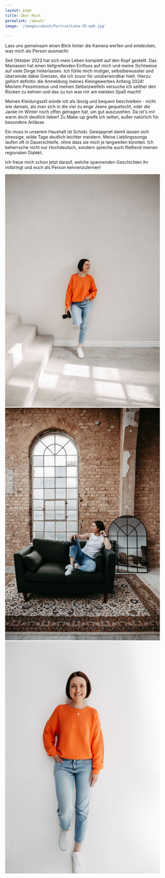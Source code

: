 ```yaml
---
layout: page
title: Über Mich
permalink: /about/
image: '/images/about/PortraitLena-35-web.jpg'

---
```


Lass uns gemeinsam einen Blick hinter die Kamera werfen und entdecken, was mich als Person ausmacht: 

Seit Oktober 2022 hat sich mein Leben komplett auf den Kopf gestellt. Das Mamasein hat einen tiefgreifenden Einfluss auf mich und meine Sichtweise auf viele Dinge hinterlassen. Ich fühle mich mutiger, selbstbewusster und überwinde dabei Grenzen, die ich zuvor für unüberwindbar hielt.
Hierzu gehört definitiv die Anmeldung meines Kleingewerbes Anfang 2024! 
Meinem Pessimismus und meinen Selbstzweifeln versuche ich seither den Rücken zu kehren und das zu tun was mir am meisten Spaß macht! 

Meinen Kleidungsstil würde ich als lässig und bequem beschreiben - nicht wie damals, als man sich in die viel zu enge Jeans gequetscht, oder die Jacke im Winter noch offen getragen hat, um gut auszusehen. Da ist's mir warm doch deutlich lieber! Zu Make-up greife ich selten, außer natürlich für besondere Anlässe. 

Ein muss in unserem Haushalt ist Schoki. Gewappnet damit lassen sich stressige, wilde Tage deutlich leichter meistern. 
Meine Lieblingssongs laufen oft in Dauerschleife, ohne dass sie mich je langweilen könnten. 
Ich beherrsche nicht nur Hochdeutsch, sondern spreche auch fließend meinen regionalen Dialekt. 


Ich freue mich schon jetzt darauf, welche spannenden Geschichten ihr mitbringt und euch als Person kennenzulernen! 

<div class="gallery-box">
  <div class="gallery">
    <img src="/images/about/PortraitLena-28-web.jpg" loading="lazy" alt="Project">
    <img src="/images/about/PortraitLena-56-web.jpg" loading="lazy" alt="Project">
    <img src="/images/about/PortraitLena-2-web.jpg" loading="lazy" alt="Project"> 
    </div>
</div>






